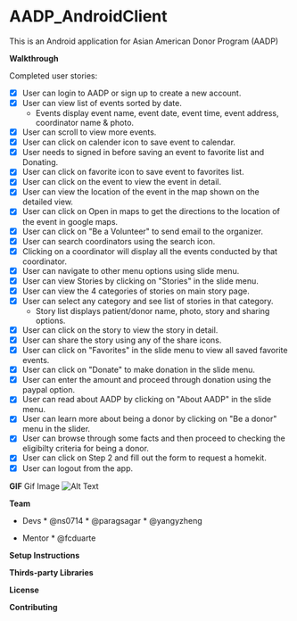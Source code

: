 AADP_AndroidClient
==================

This is an Android application for Asian American Donor Program (AADP)


**Walkthrough**

Completed user stories:
- [x] User can login to AADP or sign up to create a new account.
- [x] User can view list of events sorted by date.
  * Events display event name, event date, event time, event address, coordinator name & photo.
- [x] User can scroll to view more events.
- [x] User can click on calender icon to save event to calendar.
- [x] User needs to signed in before saving an event to favorite list and Donating.
- [x] User can click on favorite icon to save event to favorites list.
- [x] User can click on the event to view the event in detail.
- [x] User can view the location of the event in the map shown on the detailed view.
- [x] User can click on Open in maps to get the directions to the location of the event in google maps.
- [x] User can click on "Be a Volunteer" to send email to the organizer.
- [x] User can search coordinators using the search icon.
- [x] Clicking on a coordinator will display all the events conducted by that coordinator.
- [x] User can navigate to other menu options using slide menu.
- [x] User can view Stories by clicking on "Stories" in the slide menu.
- [x] User can view the 4 categories of stories on main story page.
- [x] User can select any category and see list of stories in that category.
  * Story list displays patient/donor name, photo, story and sharing options.
- [x] User can click on the story to view the story in detail.
- [x] User can share the story using any of the share icons.
- [x] User can click on "Favorites" in the slide menu to view all saved favorite events.
- [x] User can click on "Donate" to make donation in the slide menu.
- [x] User can enter the amount and proceed through donation using the paypal option.
- [x] User can read about AADP by clicking on "About AADP" in the slide menu.
- [x] User can learn more about being a donor by clicking on "Be a donor" menu in the slider.
- [x] User can browse through some facts and then proceed to checking the eligibilty criteria for being a donor.
- [x] User can click on Step 2 and fill out the form to request a homekit.
- [x] User can logout from the app.

**GIF**
Gif Image
![Alt Text](AADP-Demo.gif)


**Team**
- Devs
      *  @ns0714
      *  @paragsagar
      *  @yangyzheng

- Mentor
      * @fcduarte

**Setup Instructions**

**Thirds-party Libraries**


**License**

**Contributing**

